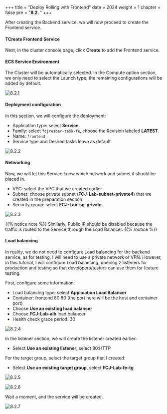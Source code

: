 +++
title = "Deploy Rolling with Frontend"
date = 2024
weight = 1
chapter = false
pre = "<b>8.2. </b>"
+++

After creating the Backend service, we will now proceed to create the Frontend service.

#### TCreate Frontend Service

Next, in the cluster console page, click **Create** to add the Frontend service.

#### ECS Service Environment

The Cluster will be automatically selected. In the Compute option section, we only need to select the Launch type; the remaining configurations will be added by default.

![8.2.1](/images/8-create-ecs-services/8.2.1.png)

#### Deployment configuration

In this section, we will configure the deployment:

- Application type: select **Service**
- Family: select `fcjresbar-task-fe`, choose the Revision labeled **LATEST**.
- Name: `frontend`
- Service type and Desired tasks leave as default

![8.2.2](/images/8-create-ecs-services/8.2.2.png)

#### Networking

Now, we will let this Service know which network and subnet it should be placed in.

- VPC: select the VPC that we created earlier
- Subnet: choose private subnet (**FCJ-Lab-subnet-private4**) that we created in the preparation section
- Security group: select **FCJ-Lab-sg-private**.

![8.2.3](/images/8-create-ecs-services/8.2.3.png)

{{% notice note %}}
 Similarly, Public IP should be disabled because the traffic is routed to the Service through the Load Balancer. 
{{% /notice %}}

#### Load balancing

In reality, we do not need to configure Load balancing for the backend service, as for testing, I will need to use a private network or VPN. However, in this tutorial, I will configure Load balancing, opening 2 listeners for production and testing so that developers/testers can use them for feature testing.

First, configure some information:

- Load balancing type: select **Application Load Balancer**
- Container: frontend 80:80 (the port here will be the host and container port)
- Choose **Use an existing load balancer**
- Choose **FCJ-Lab-alb** load balancer
- Health check grace period: 30

![8.2.4](/images/8-create-ecs-services/8.2.4.png)

In the listener section, we will create the listener created earlier:

- Select **Use an existing listener**, select 80:HTTP

For the target group, select the target group that I created:

- Select **Use an existing target group**, select **FCJ-Lab-fe-tg**

![8.2.5](/images/8-create-ecs-services/8.2.5.png)

![8.2.6](/images/8-create-ecs-services/8.2.6.png)

Wait a moment, and the service will be created.

![8.2.7](/images/8-create-ecs-services/8.2.7.png)
